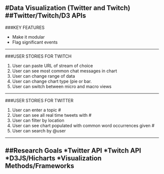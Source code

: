 #Data Visualization (Twitter and Twitch)
##Twitter/Twitch/D3 APIs
---
###KEY FEATURES
* Make it modular
* Flag significant events

---

###USER STORIES FOR TWITCH
1. User can paste URL of stream of choice
2. User can see most common chat messages in chart
3. User can change range of data
4. User can change chart type (pie or bar.
5. User can switch between micro and macro views

---

###USER STORIES FOR TWITTER
1. User can enter a topic #
2. User can see all real time tweets with #
3. User can filter by location
4. User can see chart populated with common word occurrences given #
5. User can search by @user

---

##Research Goals
 *Twitter API
 *Twitch API
 *D3JS/Hicharts
 *Visualization Methods/Frameworks
---

